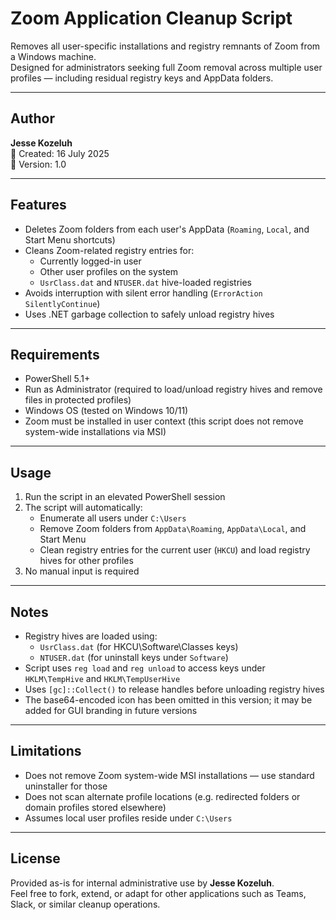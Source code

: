 # Zoom Application Cleanup Script

Removes all user-specific installations and registry remnants of Zoom from a Windows machine.  
Designed for administrators seeking full Zoom removal across multiple user profiles — including residual registry keys and AppData folders.

---

## Author

**Jesse Kozeluh**  
📅 Created: 16 July 2025  
🔧 Version: 1.0

---

## Features

- Deletes Zoom folders from each user's AppData (`Roaming`, `Local`, and Start Menu shortcuts)
- Cleans Zoom-related registry entries for:
  - Currently logged-in user
  - Other user profiles on the system
  - `UsrClass.dat` and `NTUSER.dat` hive-loaded registries
- Avoids interruption with silent error handling (`ErrorAction SilentlyContinue`)
- Uses .NET garbage collection to safely unload registry hives

---

## Requirements

- PowerShell 5.1+
- Run as Administrator (required to load/unload registry hives and remove files in protected profiles)
- Windows OS (tested on Windows 10/11)
- Zoom must be installed in user context (this script does not remove system-wide installations via MSI)

---

## Usage

1. Run the script in an elevated PowerShell session
2. The script will automatically:
   - Enumerate all users under `C:\Users`
   - Remove Zoom folders from `AppData\Roaming`, `AppData\Local`, and Start Menu
   - Clean registry entries for the current user (`HKCU`) and load registry hives for other profiles
3. No manual input is required

---

## Notes

- Registry hives are loaded using:
  - `UsrClass.dat` (for HKCU\Software\Classes keys)
  - `NTUSER.dat` (for uninstall keys under `Software`)
- Script uses `reg load` and `reg unload` to access keys under `HKLM\TempHive` and `HKLM\TempUserHive`
- Uses `[gc]::Collect()` to release handles before unloading registry hives
- The base64-encoded icon has been omitted in this version; it may be added for GUI branding in future versions

---

## Limitations

- Does not remove Zoom system-wide MSI installations — use standard uninstaller for those
- Does not scan alternate profile locations (e.g. redirected folders or domain profiles stored elsewhere)
- Assumes local user profiles reside under `C:\Users`

---

## License

Provided as-is for internal administrative use by **Jesse Kozeluh**.  
Feel free to fork, extend, or adapt for other applications such as Teams, Slack, or similar cleanup operations.
